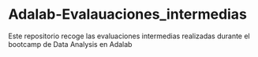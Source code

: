 # Adalab-Evalauaciones_intermedias

Este repositorio recoge las evaluaciones intermedias realizadas durante el bootcamp de Data Analysis en Adalab
